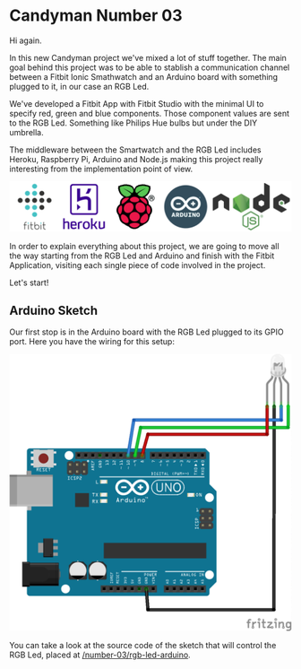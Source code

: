 # Candyman Number 03

Hi again.

In this new Candyman project we've mixed a lot of stuff together. The main goal behind this project was to be able to stablish a communication channel between a Fitbit Ionic Smathwatch and an Arduino board with something plugged to it, in our case an RGB Led.

We've developed a Fitbit App with Fitbit Studio with the minimal UI to specify red, green and blue components. Those component values are sent to the RGB Led. Something like Philips Hue bulbs but under the DIY umbrella.

The middleware between the Smartwatch and the RGB Led includes Heroku, Raspberry Pi, Arduino and Node.js making this project really interesting from the implementation point of view.

![Technology Stack](/number-03/art/tech-stack.png "Technology Stack")

In order to explain everything about this project, we are going to move all the way starting from the RGB Led and Arduino and finish with the Fitbit Application, visiting each single piece of code involved in the project.

Let's start!

## Arduino Sketch

Our first stop is in the Arduino board with the RGB Led plugged to its GPIO port. Here you have the wiring for this setup:

![Arduino and RGB Wiring](/number-03/art/fritzing.png "Arduino and RGB Wiring")

You can take a look at the source code of the sketch that will control the RGB Led, placed at [/number-03/rgb-led-arduino](/number-03/rgb-led-arduino).
